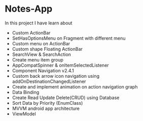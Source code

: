 # Notes-App


In this project I have learn about
- Custom ActionBar
- SetHasOptionsMenu on Fragment with different menu
- Custom menu on ActionBar
- Custom shape Floating ActionBar
- SearchView & SearchAction
- Create menu item group
- AppCompatSpinner & onItemSelectedListener
- Component Navigation v2.4.1
- Custom back arrow icon navigation using addOnDestinationChangedListener
- Create and implement animation on action navigation graph
- Data Binding 
- Create Read Update Delete(CRUD) using Database
- Sort Data by Priority (EnumClass)
- MVVM android app architecture
- ViewModel
